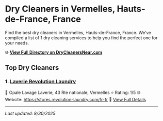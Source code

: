 # Dry Cleaners in Vermelles, Hauts-de-France, France

Find the best dry cleaners in Vermelles, Hauts-de-France, France. We've compiled a list of 1 dry cleaning services to help you find the perfect one for your needs.

🌐 **[View Full Directory on DryCleanersNear.com](https://drycleanersnear.com/city/France/Hauts-de-France/Vermelles)**

## Top Dry Cleaners

### 1. [Laverie Revolution Laundry](https://drycleanersnear.com/dryCleaner/68ae67d5c95ff2c6096b1983/laverie-revolution-laundry)
📍 Opale Lavage Laverie, 43 Rte nationale, Vermelles
⭐ Rating: 1/5
🌐 Website: https://stores.revolution-laundry.com/fr-fr
🔗 [View Full Details](https://drycleanersnear.com/dryCleaner/68ae67d5c95ff2c6096b1983/laverie-revolution-laundry)


---

*Last updated: 8/30/2025*
